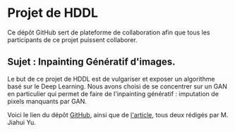 # Projet de HDDL

Ce dépôt GitHub sert de plateforme de collaboration afin que tous les participants de ce projet puissent collaborer.

## Sujet : Inpainting Génératif d'images. 

Le but de ce projet de HDDL est de vulgariser et exposer un algorithme basé sur le Deep Learning. Nous avons choisi de se concentrer sur un GAN en particulier qui permet de faire de l'inpainting génératif : imputation de pixels manquants par GAN. 

Voici le lien du dépôt [GitHub](https://github.com/JiahuiYu/generative_inpainting), ainsi que de [l'article](https://arxiv.org/pdf/1801.07892.pdf), tous deux rédigés par M. Jiahui Yu.
